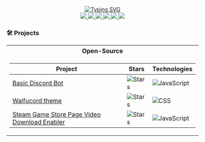 <p align="center">
<a href="https://github.com/Fluffyware-Labs">
    <img src="https://readme-typing-svg.demolab.com/?font=Fira+Code&weight=600&size=20&duration=4000&pause=10&color=4C00F7&center=true&multiline=true&width=600&height=100&lines=Fluffyware+Labs;A+1+man%2C+well+fluffball;coding%2Fsoftware+development+company%2E;+;" alt="Typing SVG" />
</a>

<br/>
<a href="https://discord.gg/yG78Qp8wYJ">
    <img src="https://img.shields.io/badge/Discord-Fluffyware%20Labs-purple?style=plastic&logo=discord&logoColor=white">
</a>
<a href="https://twitter.com/FluffywareLabs">
    <img src="https://img.shields.io/badge/X%20%28Twitter%29-Fluffyware%20Labs-blue?style=plastic&logo=x&logoColor=white">
</a>
<a href="https://www.facebook.com/FluffywareLabs/">
    <img src="https://img.shields.io/badge/Facebook-Fluffyware%20Labs-purple?style=plastic&logo=facebook&logoColor=white">
</a>
<a href="mailto:fluffywarelabs@gmail.com">
    <img src="https://img.shields.io/badge/-Email-blue?style=plastic&logo=gmail&logoColor=white">
</a>
<a href="https://youtube.com/@FluffywareLabs">
    <img src="https://img.shields.io/badge/YouTube-Fluffyware%20Labs-purple?style=plastic&logo=youtube&logoColor=white">
</a>
<a href="https://paypal.me/Ki77y666/">
    <img src="https://img.shields.io/badge/PayPal-Fluffyware%20Labs-blue?style=plastic&logo=paypal&logoColor=white">
</a>
<br/>

### 🛠️ Projects
<table>
<tr><th> Open-Source </th></tr>
<tr><td>

| Project | Stars | Technologies |
|--|--|--|
| [Basic Discord Bot](https://github.com/Fluffyware-Labs/Basic-Discord-Bot) | <img alt="Stars" src="https://img.shields.io/github/stars/Fluffyware-Labs/Basic-Discord-Bot?style=plastic&labelColor=black"/> | ![JavaScript](https://img.shields.io/badge/JavaScript-black?style=plastic&logo=javascript)|
| [Waifucord theme](https://github.com/Fluffyware-Labs/Waifucord-theme) | <img alt="Stars" src="https://img.shields.io/github/stars/Fluffyware-Labs/Waifucord-theme?style=plastic&labelColor=black"/> | ![CSS](https://img.shields.io/badge/CSS-black?style=plastic&logo=csswizardry)|
| [Steam Game Store Page Video Download Enabler](https://github.com/Fluffyware-Labs/Steam-Game-Store-Page-Video-Download-Enabler) | <img alt="Stars" src="https://img.shields.io/github/stars/Fluffyware-Labs/Steam-Game-Store-Page-Video-Download-Enabler?style=plastic&labelColor=black"/> | ![JavaScript](https://img.shields.io/badge/JavaScript-black?style=plastic&logo=javascript)|

</td></tr>
</table>

</p>
